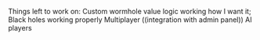 Things left to work on:
Custom wormhole value logic working how I want it; 
Black holes working properly
Multiplayer  ((integration with admin panel))
AI players

